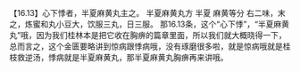 【16.13】心下悸者，半夏麻黄丸主之。
半夏麻黄丸方
半夏  麻黄等分
右二味，末之，炼蜜和丸小豆大，饮服三丸，日三服。
那16.13条，这个“心下悸”，“半夏麻黄丸”哦，因为我们桂林本是把它收在胸痹的篇章里面，所以我们就大概晓得一下，总而言之，这个金匮要略讲到惊病跟悸病哦，没有琢磨很多啦，就是惊病哦就是桂枝救逆汤，悸病就是半夏麻黄丸，那半夏麻黄丸胸痹再来讲哦。
